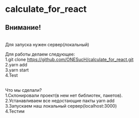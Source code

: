 # calculate_for_react<br>

<h2>Внимание!</h2><br>
  Для запуска нужен сервер(локальный)<br>

Для работы делаем следующее:<br>
1.git clone https://github.com/ONESucH/calculate_for_react.git <br>
2.yarn add<br>
3.yarn start<br>
4.Test<br><br>

Что мы сделали?<br>
1.Склонировали проект(в нем нет библиотек, пакетов).<br>
2.Устанавливаем все недостающие пакты yarn add<br>
3.Запускаем наш локальный сервер(localhost:3000)<br>
4.Тестим
